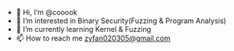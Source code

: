 - 👋 Hi, I’m @cooook
- 👀 I’m interested in Binary Security(Fuzzing & Program Analysis)
- 🌱 I’m currently learning Kernel & Fuzzing
- 📫 How to reach me zyfan020305@gmail.com

<!---
cooook/cooook is a ✨ special ✨ repository because its `README.md` (this file) appears on your GitHub profile.
You can click the Preview link to take a look at your changes.
--->
